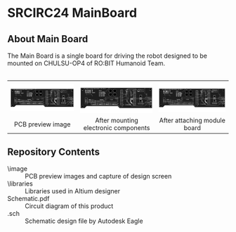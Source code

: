 <html lang="en">
  <head>
    <meta charset="uft-8">
    <meta name="author" content="Jeongin Jang">
  </head>
  <body>
    <h1>SRCIRC24 MainBoard</h1>
    <h2>About Main Board</h2>
    <p>
       The Main Board is a single board for driving the robot designed to be mounted on CHULSU-OP4 of RO:BIT Humanoid Team.
      <br>
      <br>
      <!--
      -->
      <table>
        <tr>
          <td>
            <a href="image/SRCIRC24_MainBoard.png">
              <div align="center">
                <img src="image/SRCIRC24_MainBoard.png" width="320px">
              </div>
            </a>
          </td>
          <td>
            <a href="image/SRCIRC24_MainBoard.png">
              <div align="center">
                <img src="image/SRCIRC24_MainBoard.png" width="320px">
            </div>
          </td>
          <td>
            <a href="image/SRCIRC24_MainBoard.png">
              <div align="center">
                <img src="image/SRCIRC24_MainBoard.png" width="320px">
            </div>
          </td>
        </tr>
        <tr>
          <td>
            <div align="center">
              PCB preview image
            </div>
          </td>
          <td>
            <div align="center">
              After mounting electronic components
            </div>
          </td>
          <td>
            <div align="center">
              After attaching module board
            </div>
          </td>     
        </tr>
      </table>
    </p>
    <h2>Repository Contents</h2>
    <p>
    <dl>
      <dt>\image</dt>
      <dd>PCB preview images and capture of design screen</dd>
      <dt>\libraries</dt>
      <dd>Libraries used in Altium designer</dd>
      <dt>Schematic.pdf</dt>
      <dd>Circuit diagram of this product</dd>
      <dt>.sch</dt>
      <dd>Schematic design file by Autodesk Eagle</dd>
    </dl>
    </p>
